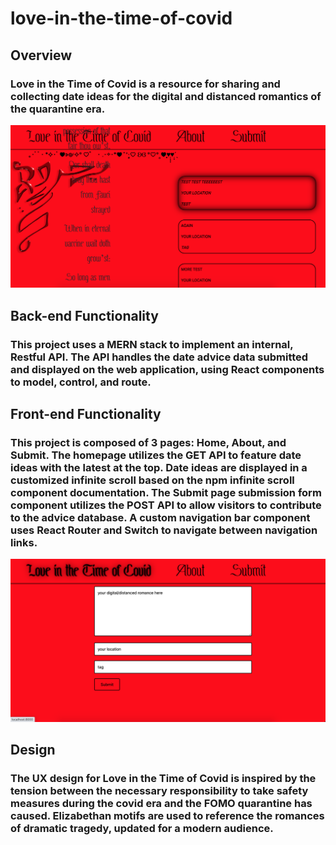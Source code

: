 # love-in-the-time-of-covid

## Overview
### Love in the Time of Covid is a resource for sharing and collecting date ideas for the digital and distanced romantics of the quarantine era.

![Homepage Screenshot](/LITTOChome.png)

## Back-end Functionality
### This project uses a MERN stack to implement an internal, Restful API. The API handles the date advice data submitted and displayed on the web application, using React components to model, control, and route.

## Front-end Functionality
### This project is composed of 3 pages: Home, About, and Submit. The homepage utilizes the GET API to feature date ideas with the latest at the top. Date ideas are displayed in a customized infinite scroll based on the npm infinite scroll component documentation. The Submit page submission form component utilizes the POST API to allow visitors to contribute to the advice database. A custom navigation bar component uses React Router and Switch to navigate between navigation links.

![Submit page screenshot](/LITTOCsubmit.png)

## Design
### The UX design for Love in the Time of Covid is inspired by the tension between the necessary responsibility to take safety measures during the covid era and the FOMO quarantine has caused. Elizabethan motifs are used to reference the romances of dramatic tragedy, updated for a modern audience.







